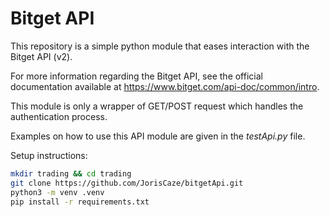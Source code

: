 # Bitget API

This repository is a simple python module that eases interaction with the Bitget API (v2). 

For more information regarding the Bitget API, see the official documentation available at https://www.bitget.com/api-doc/common/intro.

This module is only a wrapper of GET/POST request which handles the authentication process.

Examples on how to use this API module are given in the *testApi.py* file. 

Setup instructions:

```sh
mkdir trading && cd trading
git clone https://github.com/JorisCaze/bitgetApi.git
python3 -m venv .venv
pip install -r requirements.txt
```